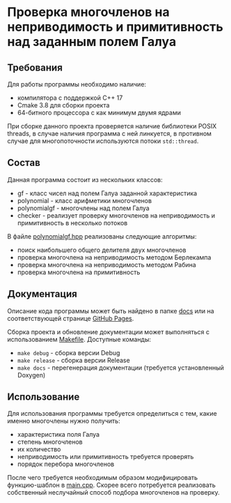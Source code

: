 # Проверка многочленов на неприводимость и примитивность над заданным полем Галуа

## Требования
Для работы программы необходимо наличие:
- компилятора с поддержкой C++ 17
- Cmake 3.8 для сборки проекта
- 64-битного процессора с как минимум двумя ядрами

При сборке данного проекта проверяется наличие библиотеки POSIX threads, в случае наличия
программа с ней линкуется, в противном случае для многопоточности используются потоки `std::thread`.

## Состав
Данная программа состоит из нескольких классов:
- gf - класс чисел над полем Галуа заданной характеристика
- polynomial - класс арифметики многочленов
- polynomialgf - многочлены над полем Галуа
- checker - реализует проверку многочленов на неприводимость и примитивность в несколько потоков

В файле [polynomialgf.hpp](polynomialgf.hpp) реализованы следующие алгоритмы:
- поиск наибольшего общего делителя двух многочленов
- проверка многочлена на неприводимость методом Берлекампа
- проверка многочлена на неприводимость методом Рабина
- проверка многочлена на примитивность

## Документация
Описание кода программы может быть найдено в папке [docs](docs) или на соответствующей странице
[GitHub Pages](https://irreducible-polynoms.github.io/irrpoly/html/).

Сборка проекта и обновление документации может выполняться с использованием [Makefile](Makefile).
Доступные команды:
- `make debug` - сборка версии Debug
- `make release` - сборка версии Release
- `make docs` - перегенерация документации (требуется установленный Doxygen)

## Использование
Для использования программы требуется определиться с тем, какие именно многочлены нужно получить:
- характеристика поля Галуа
- степень многочленов
- их количество
- неприводимость или примитивность требуется проверять
- порядок перебора многочленов

После чего требуется необходимым образом модифицировать функцию-шаблон в [main.cpp](main.cpp).
Скорее всего потребуется реализовать собственный неслучайный способ подбора многочленов на проверку.
